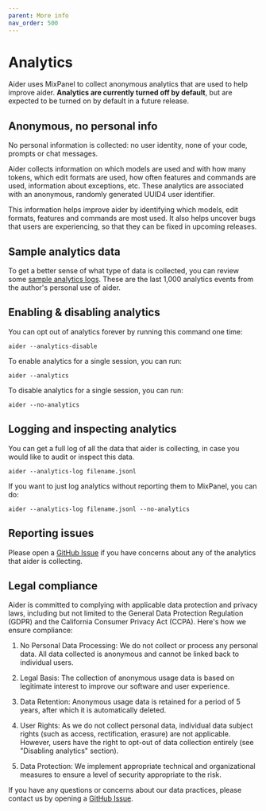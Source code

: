 ```yaml
---
parent: More info
nav_order: 500
---
```


# Analytics

Aider uses MixPanel to collect anonymous analytics that are used to help
improve aider. 
**Analytics are currently turned off by default**, but are
expected to be turned on by default in
a future release.

## Anonymous, no personal info

No personal information is collected: no user identity, none of your code,
prompts or chat messages.

Aider collects information on which models are used and with how many tokens,
which edit formats are used, how often features and commands are used,
information about exceptions, etc.
These analytics are associated with an anonymous,
randomly generated UUID4 user identifier.

This information helps improve aider by identifying which models, edit formats,
features and commands are most used.
It also helps uncover bugs that users are experiencing, so that they can be fixed
in upcoming releases.

## Sample analytics data

To get a better sense of what type of data is collected, you can review some
[sample analytics logs](https://github.com/paul-gauthier/aider/blob/main/aider/website/assets/sample-analytics.jsonl).
These are the last 1,000 analytics events from the author's
personal use of aider.

## Enabling & disabling analytics

You can opt out of analytics forever by running this command one time:

```
aider --analytics-disable
```

To enable analytics for a single session, you can run:

```
aider --analytics
```

To disable analytics for a single session, you can run:

```
aider --no-analytics
```

## Logging and inspecting analytics

You can get a full log of all the data that aider is collecting,
in case you would like to audit or inspect this data.

```
aider --analytics-log filename.jsonl
```

If you want to just log analytics without reporting them to MixPanel, you can do:

```
aider --analytics-log filename.jsonl --no-analytics
```


## Reporting issues

Please open a
[GitHub Issue](https://github.com/paul-gauthier/aider/issues)
if you have concerns about any of the analytics that aider is collecting.


## Legal compliance 

Aider is committed to complying with applicable data protection and privacy laws, including but not limited to the General Data Protection Regulation (GDPR) and the California Consumer Privacy Act (CCPA). Here's how we ensure compliance:

1. No Personal Data Processing: We do not collect or process any personal data. All data collected is anonymous and cannot be linked back to individual users.

2. Legal Basis: The collection of anonymous usage data is based on legitimate interest to improve our software and user experience.

3. Data Retention: Anonymous usage data is retained for a period of 5 years, after which it is automatically deleted.

4. User Rights: As we do not collect personal data, individual data subject rights (such as access, rectification, erasure) are not applicable. However, users have the right to opt-out of data collection entirely (see "Disabling analytics" section).

5. Data Protection: We implement appropriate technical and organizational measures to ensure a level of security appropriate to the risk.

If you have any questions or concerns about our data practices, 
please contact us by opening a
[GitHub Issue](https://github.com/paul-gauthier/aider/issues).

